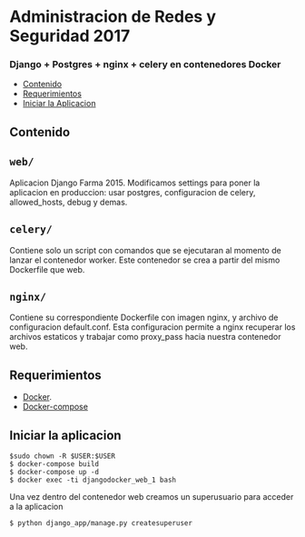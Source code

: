 Administracion de Redes y Seguridad 2017
=========================================

### Django + Postgres + nginx + celery en contenedores Docker ###


  - [Contenido](#contenido)
  - [Requerimientos](#requerimientos)
  - [Iniciar la Aplicacion](#iniciar-la-aplicacion)
  

## Contenido ##

``web/``
---------

Aplicacion Django Farma 2015. Modificamos settings para poner la aplicacion en produccion: usar postgres, configuracion de celery, allowed_hosts, debug y demas.

``celery/``
---------

Contiene solo un script con comandos que se ejecutaran al momento de lanzar el contenedor worker. Este contenedor se crea a partir del mismo Dockerfile que web. 

``nginx/``
---------

Contiene su correspondiente Dockerfile con imagen nginx, y archivo de configuracion default.conf. Esta configuracion permite a nginx recuperar los archivos estaticos y trabajar como proxy_pass hacia nuestra contenedor web. 

## Requerimientos ##

  - [Docker][docker-path].
  - [Docker-compose][docker-compose-path]

[docker-path]: https://www.docker.com/get-docker/
[docker-compose-path]: https://docs.docker.com/compose/

## Iniciar la aplicacion ##

    $sudo chown -R $USER:$USER
    $ docker-compose build
    $ docker-compose up -d
    $ docker exec -ti djangodocker_web_1 bash

Una vez dentro del contenedor web creamos un superusuario para acceder a la aplicacion

    $ python django_app/manage.py createsuperuser  
